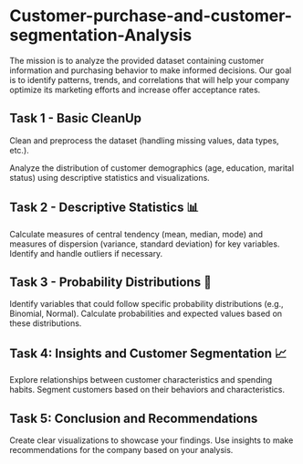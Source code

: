 # Customer-purchase-and-customer-segmentation-Analysis
The mission is to analyze the provided dataset containing customer information and purchasing behavior to make informed decisions. Our goal is to identify patterns, trends, and correlations that will help your company optimize its marketing efforts and increase offer acceptance rates.

## Task 1 - Basic CleanUp
Clean and preprocess the dataset (handling missing values, data types, etc.).

Analyze the distribution of customer demographics (age, education, marital status) using descriptive statistics and visualizations.

## Task 2 - Descriptive Statistics 📊
Calculate measures of central tendency (mean, median, mode) and measures of dispersion (variance, standard deviation) for key variables. Identify and handle outliers if necessary.

## Task 3 - Probability Distributions 🎲
Identify variables that could follow specific probability distributions (e.g., Binomial, Normal). Calculate probabilities and expected values based on these distributions.

## Task 4: Insights and Customer Segmentation 📈
Explore relationships between customer characteristics and spending habits. Segment customers based on their behaviors and characteristics.

## Task 5: Conclusion and Recommendations
Create clear visualizations to showcase your findings. Use insights to make recommendations for the company based on your analysis.
